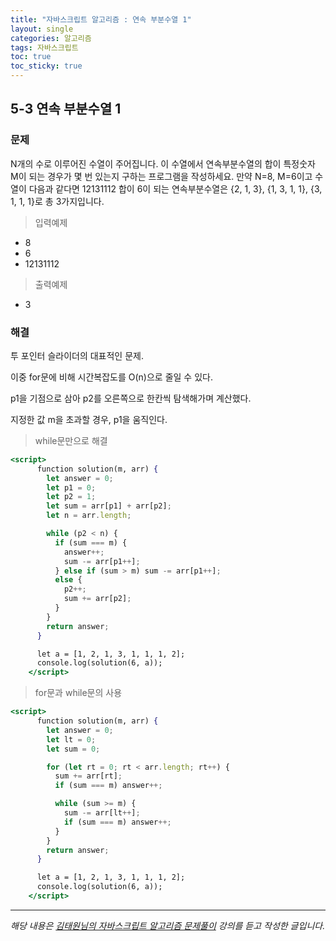 ```yaml
---
title: "자바스크립트 알고리즘 : 연속 부분수열 1"
layout: single
categories: 알고리즘
tags: 자바스크립트
toc: true
toc_sticky: true
---
```


## 5-3 연속 부분수열 1

### 문제

N개의 수로 이루어진 수열이 주어집니다.
이 수열에서 연속부분수열의 합이 특정숫자 M이 되는 경우가 몇 번 있는지 구하는 프로그램을
작성하세요.
만약 N=8, M=6이고 수열이 다음과 같다면
12131112
합이 6이 되는 연속부분수열은 {2, 1, 3}, {1, 3, 1, 1}, {3, 1, 1, 1}로 총 3가지입니다.

> 입력예제

- 8
- 6
- 12131112

> 출력예제

- 3

### 해결

투 포인터 슬라이더의 대표적인 문제.

이중 for문에 비해 시간복잡도를 O(n)으로 줄일 수 있다.

p1을 기점으로 삼아 p2를 오른쪽으로 한칸씩 탐색해가며 계산했다.

지정한 값 m을 초과할 경우, p1을 움직인다.

> while문만으로 해결

```jsx
<script>
      function solution(m, arr) {
        let answer = 0;
        let p1 = 0;
        let p2 = 1;
        let sum = arr[p1] + arr[p2];
        let n = arr.length;

        while (p2 < n) {
          if (sum === m) {
            answer++;
            sum -= arr[p1++];
          } else if (sum > m) sum -= arr[p1++];
          else {
            p2++;
            sum += arr[p2];
          }
        }
        return answer;
      }

      let a = [1, 2, 1, 3, 1, 1, 1, 2];
      console.log(solution(6, a));
    </script>
```

> for문과 while문의 사용

```jsx
<script>
      function solution(m, arr) {
        let answer = 0;
        let lt = 0;
        let sum = 0;

        for (let rt = 0; rt < arr.length; rt++) {
          sum += arr[rt];
          if (sum === m) answer++;

          while (sum >= m) {
            sum -= arr[lt++];
            if (sum === m) answer++;
          }
        }
        return answer;
      }

      let a = [1, 2, 1, 3, 1, 1, 1, 2];
      console.log(solution(6, a));
    </script>
```

---

_해당 내용은 [김태원님의 자바스크립트 알고리즘 문제풀이](https://www.inflearn.com/course/%EC%9E%90%EB%B0%94%EC%8A%A4%ED%81%AC%EB%A6%BD%ED%8A%B8-%EC%95%8C%EA%B3%A0%EB%A6%AC%EC%A6%98-%EB%AC%B8%EC%A0%9C%ED%92%80%EC%9D%B4/dashboard) 강의를 듣고 작성한 글입니다._
